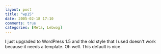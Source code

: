 ```yaml
---
layout: post
title: "wp15"
date: 2005-02-18 17:10
comments: true
categories: [Meta, Lebwog]
---
```

I just upgraded to WordPress 1.5 and the old style that I used doesn't work because it needs a template.  Oh well.  This default is nice.
